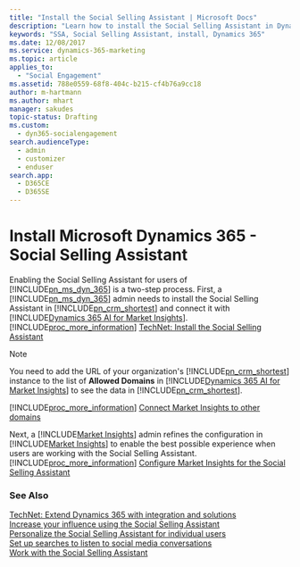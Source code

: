 ```yaml
---
title: "Install the Social Selling Assistant | Microsoft Docs"
description: "Learn how to install the Social Selling Assistant in Dynamics 365 (online)."
keywords: "SSA, Social Selling Assistant, install, Dynamics 365"
ms.date: 12/08/2017
ms.service: dynamics-365-marketing
ms.topic: article
applies_to: 
  - "Social Engagement"
ms.assetid: 788e0559-68f8-404c-b215-cf4b76a9cc18
author: m-hartmann
ms.author: mhart
manager: sakudes
topic-status: Drafting
ms.custom: 
  - dyn365-socialengagement
search.audienceType: 
  - admin
  - customizer
  - enduser
search.app: 
  - D365CE
  - D365SE
---
```


# Install Microsoft Dynamics 365 - Social Selling Assistant
Enabling the Social Selling Assistant for users of [!INCLUDE[pn_ms_dyn_365](../includes/pn-ms-dyn-365.md)] is a two-step process. First, a [!INCLUDE[pn_ms_dyn_365](../includes/pn-ms-dyn-365.md)] admin needs to install the Social Selling Assistant in [!INCLUDE[pn_crm_shortest](../includes/pn-crm-shortest.md)] and connect it with [!INCLUDE[Dynamics 365 AI for Market Insights](../includes/pn-market-insights-long.md)]. [!INCLUDE[proc_more_information](../includes/proc-more-information.md)] [TechNet: Install the Social Selling Assistant](https://technet.microsoft.com/library/mt793319\(CRM.8\).aspx)  
  
> [!NOTE]
>  You need to add the URL of your organization's [!INCLUDE[pn_crm_shortest](../includes/pn-crm-shortest.md)] instance to the list of **Allowed Domains** in [!INCLUDE[Dynamics 365 AI for Market Insights](../includes/pn-market-insights-long.md)] to see the data in [!INCLUDE[pn_crm_shortest](../includes/pn-crm-shortest.md)].  
> 
> [!INCLUDE[proc_more_information](../includes/proc-more-information.md)] [Connect Market Insights to other domains](connect-other-domains.md)  
  
 Next, a [!INCLUDE[Market Insights](../includes/pn-market-insights-short.md)] admin refines the configuration in [!INCLUDE[Market Insights](../includes/pn-market-insights-short.md)] to enable the best possible experience when users are working with the Social Selling Assistant. [!INCLUDE[proc_more_information](../includes/proc-more-information.md)] [Configure Market Insights for the Social Selling Assistant](configure-social-selling-assistant.md)  
  
### See Also  
 [TechNet: Extend Dynamics 365 with integration and solutions](https://technet.microsoft.com/library/dn832126.aspx)   
 [Increase your influence using the Social Selling Assistant](social-selling-assistant-overview.md)   
 [Personalize the Social Selling Assistant for individual users](personalize-social-selling-assistant.md)   
 [Set up searches to listen to social media conversations](set-up-searches.md)   
 [Work with the Social Selling Assistant](work-with-social-selling-assistant.md)
